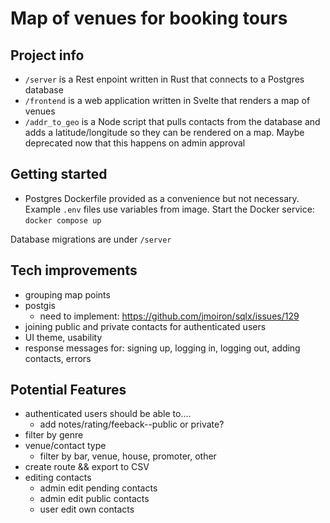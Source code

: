 # Map of venues for booking tours

## Project info
- `/server` is a Rest enpoint written in Rust that connects to a Postgres database
- `/frontend` is a web application written in Svelte that renders a map of venues
- `/addr_to_geo` is a Node script that pulls contacts from the database and adds a latitude/longitude so they can be rendered on a map. Maybe deprecated now that this happens on admin approval

## Getting started
- Postgres Dockerfile provided as a convenience but not necessary. Example `.env` files use variables from image. Start the Docker service: `docker compose up`

Database migrations are under `/server`

## Tech improvements
- grouping map points
- postgis
    - need to implement: https://github.com/jmoiron/sqlx/issues/129 
- joining public and private contacts for authenticated users
- UI theme, usability
- response messages for: signing up, logging in, logging out, adding contacts, errors

## Potential Features
- authenticated users should be able to....
    - add notes/rating/feeback--public or private?
- filter by genre
- venue/contact type
    - filter by bar, venue, house, promoter, other
- create route && export to CSV
- editing contacts
    - admin edit pending contacts
    - admin edit public contacts
    - user edit own contacts